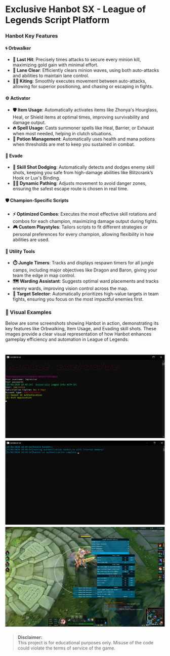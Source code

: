 # Exclusive Hanbot SX - League of Legends Script Platform

### Hanbot Key Features

#### 🌀 **Orbwalker**
- **🎯 Last Hit**: Precisely times attacks to secure every minion kill, maximizing gold gain with minimal effort.
- **🧹 Lane Clear**: Efficiently clears minion waves, using both auto-attacks and abilities to maintain lane control.
- **🏃‍♂️ Kiting**: Smoothly executes movement between auto-attacks, allowing for superior positioning, and chasing or escaping in fights.

#### ⚙️ **Activator**
- **🛡️ Item Usage**: Automatically activates items like Zhonya's Hourglass, Heal, or Shield items at optimal times, improving survivability and damage output.
- **🔥 Spell Usage**: Casts summoner spells like Heal, Barrier, or Exhaust when most needed, helping in clutch situations.
- **🍃 Potion Management**: Automatically uses health and mana potions when thresholds are met to keep you sustained in combat.

#### 💨 **Evade**
- **🛑 Skill Shot Dodging**: Automatically detects and dodges enemy skill shots, keeping you safe from high-damage abilities like Blitzcrank’s Hook or Lux's Binding.
- **🚶‍♂️ Dynamic Pathing**: Adjusts movement to avoid danger zones, ensuring the safest escape route is chosen in real time.

#### 🛡️ **Champion-Specific Scripts**
- **⚡ Optimized Combos**: Executes the most effective skill rotations and combos for each champion, maximizing damage output during fights.
- **🎮 Custom Playstyles**: Tailors scripts to fit different strategies or personal preferences for every champion, allowing flexibility in how abilities are used.

#### 🔧 **Utility Tools**
- **⏱️ Jungle Timers**: Tracks and displays respawn timers for all jungle camps, including major objectives like Dragon and Baron, giving your team the edge in map control.
- **🗺️ Warding Assistant**: Suggests optimal ward placements and tracks enemy wards, improving vision control across the map.
- **🎯 Target Selector**: Automatically prioritizes high-value targets in team fights, ensuring you focus on the most impactful enemies first.

### 📸 Visual Examples

Below are some screenshots showing Hanbot in action, demonstrating its key features like Orbwalking, Item Usage, and Evading skill shots. These images provide a clear visual representation of how Hanbot enhances gameplay efficiency and automation in League of Legends.


![proof](images/feature.png)
![proof](images/feature2.png)
![proof](images/feature5.png)
=================================

> **Disclaimer:**  
> This project is for educational purposes only. Misuse of the code could violate the terms of service of the game.
